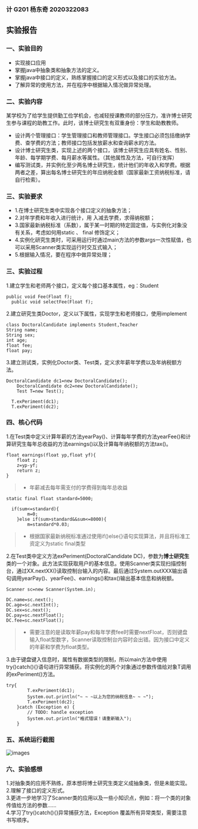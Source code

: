 ### 计 G201 杨东奇 2020322083
## 实验报告
### 一、实验目的
* 实现接口应用
* 掌握java中抽象类和抽象方法的定义。<br/>
* 掌握java中接口的定义，熟练掌握接口的定义形式以及接口的实验方法。<br/>
* 了解异常的使用方法，并在程序中根据输入情况做异常处理。<br/>    
### 二、实验内容
某学校为了给学生提供勤工俭学机会，也减轻授课教师的部分压力，准许博士研究生参与课程的助教工作。此时，该博士研究生有双重身份：学生和助教教师。<br/>
* 设计两个管理接口：学生管理接口和教师管理接口。学生接口必须包括缴纳学费、查学费的方法；教师接口包括发放薪水和查询薪水的方法。
* 设计博士研究生类，实现上述的两个接口，该博士研究生应具有姓名、性别、年龄、每学期学费、每月薪水等属性。（其他属性及方法，可自行发挥）
* 编写测试类，并实例化至少两名博士研究生，统计他们的年收入和学费。根据两者之差，算出每名博士研究生的年应纳税金额（国家最新工资纳税标准，请自行检索）。
### 三、实验要求
* 1.在博士研究生类中实现各个接口定义的抽象方法；
* 2.对年学费和年收入进行统计，用 入减去学费，求得纳税额；
* 3.国家最新纳税标准（系数），属于某一时期的特定固定值，与实例化对象没有关系，考虑如何用static 、 final 修饰定义；
* 4.实例化研究生类时，可采用运行时通过main方法的参数args一次性赋值，也可以采用Scanner类实现运行时交互式输入；
* 5.根据输入情况，要在程序中做异常处理；
### 三、实验过程
1.建立学生和老师两个接口，定义每个接口基本属性，eg：Student<br/>

    public void Fee(Float f);
	  public void selectFee(Float f);

2.建立研究生类Doctor，定义以下属性，实现学生和老师接口，使用implement<br/>

    class DoctoralCandidate implements Student,Teacher
    String name;
    String sex;
    int age;
    float fee;
    float pay;
    
3.建立测试类，实例化Doctor类、Test类，定义求年薪年学费以及年纳税额方法。<br/>

    DoctoralCandidate dc1=new DoctoralCandidate();
		DoctoralCandidate dc2=new DoctoralCandidate();
  		Test T=new Test();
      
      T.exPeriment(dc1);
      T.exPeriment(dc2);
      
 ### 四、核心代码     
1.在Test类中定义计算年薪的方法yearPay()、计算每年学费的方法yearFee()和计算研究生每年总收益的方法earnings()以及计算每年纳税额的方法tax()。<br/>

    float earnings(float yp,float yf){
		float z;
		z=yp-yf;
		return z;
	} 
   > * 年薪减去每年需支付的学费得到每年总收益
   
    static final float standard=5000; 
  
      if(sum<=standard){
			m=0;
		}else if(sum>standard&&sum<=8000){
			m=standard*0.03;
   > * 根据国家最新纳税标准通过使用if()else{}语句实现算法，并且将标准工资定义为static final类型   
   
2.在Test类中定义方法exPeriment(DoctoralCandidate DC)，参数为**博士研究生**类的一个对象。此方法实现获取用户的基本信息。使用Scanner类实现扫描控制台，通过XX.nextXX()读取控制台输入的内容。最后通过System.outXXX输出语句调用yearPay()、yearFee()、earnings()和tax()输出基本信息和纳税额。<br/>

    Scanner sc=new Scanner(System.in);
    
    DC.name=sc.next();
    DC.age=sc.nextInt();
    DC.sex=sc.next();
    DC.pay=sc.nextFloat();
    DC.fee=sc.nextFloat();
   > * 需要注意的是读取年薪pay和每年学费fee时需要nextFloat，否则键盘输入float型数字，Scanner读取控制台内容时会出错。因为接口中定义的年薪和学费为float类型。<br/>
   
3.由于键盘键入信息时，属性有数据类型的限制，所以main方法中使用try()catch(){}语句进行异常捕获。将实例化的两个对象通过参数传值给对象T调用的exPeriment()方法。<br/>

    try{
			T.exPeriment(dc1);
			System.out.println("~ ~ ~以上为您的纳税信息~ ~ ~");
			T.exPeriment(dc2);
		}catch (Exception e) {
			// TODO: handle exception
			System.out.println("格式错误！请重新输入");
		}
    
### 五、系统运行截图
![images](https://github.com/ydqgithub/InterfacePractive-/blob/main/images/IE.jpg)
### 六、实验感想
1.对抽象类的应用不熟练，原本想将博士研究生类定义成抽象类，但是未能实现。<br/>
2.理解了接口的定义形式。<br/>
3.更进一步地学习了Scanner类的应用以及一些小知识点，例如：将一个类的对象传值给方法的参数......<br/>
4.学习了try()catch(){}异常捕获方法，Exception 覆盖所有异常类型，需要注意书写顺序。<br/>
